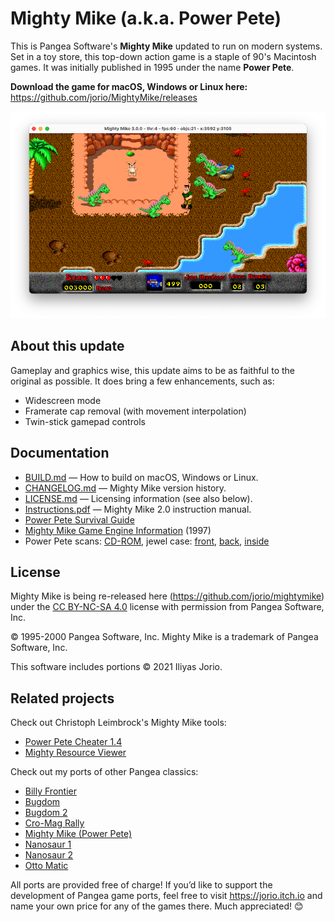 # Mighty Mike (a.k.a. Power Pete)

This is Pangea Software's **Mighty Mike** updated to run on modern systems.
Set in a toy store, this top-down action game is a staple of 90's Macintosh games.
It was initially published in 1995 under the name **Power Pete**.

**Download the game for macOS, Windows or Linux here:** https://github.com/jorio/MightyMike/releases

![Screenshot](docs/screenshot.png)

## About this update

Gameplay and graphics wise, this update aims to be as faithful to the original as possible.
It does bring a few enhancements, such as:

- Widescreen mode
- Framerate cap removal (with movement interpolation)
- Twin-stick gamepad controls

## Documentation

- [BUILD.md](BUILD.md) — How to build on macOS, Windows or Linux.
- [CHANGELOG.md](CHANGELOG.md) — Mighty Mike version history.
- [LICENSE.md](LICENSE.md) — Licensing information (see also below).
- [Instructions.pdf](docs/Instructions.pdf) — Mighty Mike 2.0 instruction manual.
- [Power Pete Survival Guide](docs/SurvivalGuide.pdf)
- [Mighty Mike Game Engine Information](docs/MightyMikeGameEngineInformation.md) (1997)
- Power Pete scans: [CD-ROM](docs/DiscArt.jpg), jewel case: [front](docs/DiscCaseFront.jpg), [back](docs/DiscCaseBack.jpg), [inside](docs/DiscCaseInsideLeft.jpg)

## License

Mighty Mike is being re-released here (https://github.com/jorio/mightymike)
under the [CC BY-NC-SA 4.0](LICENSE.md) license
with permission from Pangea Software, Inc.

© 1995-2000 Pangea Software, Inc. Mighty Mike is a trademark of Pangea Software, Inc.

This software includes portions © 2021 Iliyas Jorio.

## Related projects

Check out Christoph Leimbrock's Mighty Mike tools:

- [Power Pete Cheater 1.4](https://github.com/cyco/power-pete-cheater)
- [Mighty Resource Viewer](https://github.com/cyco/mighty-resource-parser)

Check out my ports of other Pangea classics:

- [Billy Frontier](https://github.com/jorio/BillyFrontier)
- [Bugdom](https://github.com/jorio/Bugdom)
- [Bugdom 2](https://github.com/jorio/Bugdom2)
- [Cro-Mag Rally](https://github.com/jorio/CroMagRally)
- [Mighty Mike (Power Pete)](https://github.com/jorio/MightyMike)
- [Nanosaur 1](https://github.com/jorio/Nanosaur)
- [Nanosaur 2](https://github.com/jorio/Nanosaur2)
- [Otto Matic](https://github.com/jorio/OttoMatic)

All ports are provided free of charge! If you’d like to support the development of Pangea game ports, feel free to visit https://jorio.itch.io and name your own price for any of the games there. Much appreciated! 😊
